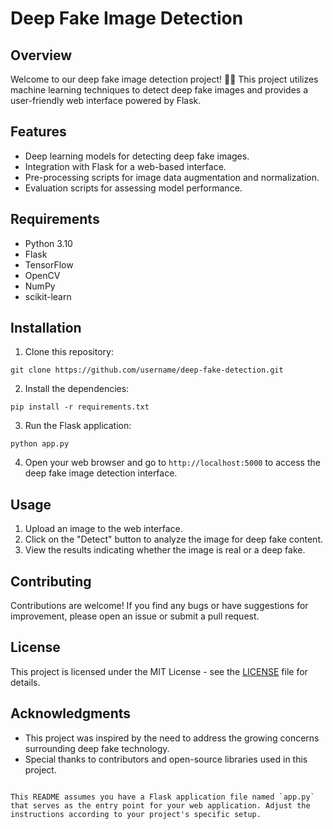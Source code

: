 # Deep Fake Image Detection 

## Overview
Welcome to our deep fake image detection project! 🕵️‍♂️ This project utilizes machine learning techniques to detect deep fake images and provides a user-friendly web interface powered by Flask.

## Features
- Deep learning models for detecting deep fake images.
- Integration with Flask for a web-based interface.
- Pre-processing scripts for image data augmentation and normalization.
- Evaluation scripts for assessing model performance.

## Requirements
- Python 3.10
- Flask
- TensorFlow
- OpenCV
- NumPy
- scikit-learn

## Installation
1. Clone this repository:

```
git clone https://github.com/username/deep-fake-detection.git
```

2. Install the dependencies:

```
pip install -r requirements.txt
```

3. Run the Flask application:

```
python app.py
```

4. Open your web browser and go to `http://localhost:5000` to access the deep fake image detection interface.

## Usage
1. Upload an image to the web interface.
2. Click on the "Detect" button to analyze the image for deep fake content.
3. View the results indicating whether the image is real or a deep fake.

## Contributing
Contributions are welcome! If you find any bugs or have suggestions for improvement, please open an issue or submit a pull request.

## License
This project is licensed under the MIT License - see the [LICENSE](LICENSE) file for details.

## Acknowledgments
- This project was inspired by the need to address the growing concerns surrounding deep fake technology.
- Special thanks to contributors and open-source libraries used in this project.
```

This README assumes you have a Flask application file named `app.py` that serves as the entry point for your web application. Adjust the instructions according to your project's specific setup.
